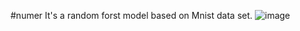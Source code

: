 #numer
It's a random forst model based on Mnist data set.
![image](https://github.com/13959582448/number/blob/master/UI.png)
